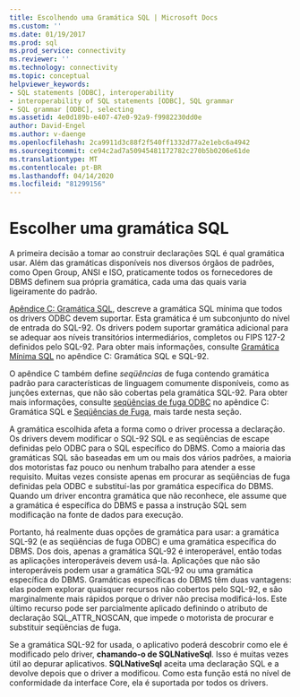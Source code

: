 ```yaml
---
title: Escolhendo uma Gramática SQL | Microsoft Docs
ms.custom: ''
ms.date: 01/19/2017
ms.prod: sql
ms.prod_service: connectivity
ms.reviewer: ''
ms.technology: connectivity
ms.topic: conceptual
helpviewer_keywords:
- SQL statements [ODBC], interoperability
- interoperability of SQL statements [ODBC], SQL grammar
- SQL grammar [ODBC], selecting
ms.assetid: 4e0d189b-e407-47e0-92a9-f9982230dd0e
author: David-Engel
ms.author: v-daenge
ms.openlocfilehash: 2ca9911d3c88f2f540ff1332d77a2e1ebc6a4942
ms.sourcegitcommit: ce94c2ad7a50945481172782c270b5b0206e61de
ms.translationtype: MT
ms.contentlocale: pt-BR
ms.lasthandoff: 04/14/2020
ms.locfileid: "81299156"
---
```

# <a name="choosing-an-sql-grammar"></a>Escolher uma gramática SQL
A primeira decisão a tomar ao construir declarações SQL é qual gramática usar. Além das gramáticas disponíveis nos diversos órgãos de padrões, como Open Group, ANSI e ISO, praticamente todos os fornecedores de DBMS definem sua própria gramática, cada uma das quais varia ligeiramente do padrão.  
  
 [Apêndice C: Gramática SQL](../../../odbc/reference/appendixes/appendix-c-sql-grammar.md), descreve a gramática SQL mínima que todos os drivers ODBC devem suportar. Esta gramática é um subconjunto do nível de entrada do SQL-92. Os drivers podem suportar gramática adicional para se adequar aos níveis transitórios intermediários, completos ou FIPS 127-2 definidos pelo SQL-92. Para obter mais informações, consulte [Gramática Mínima SQL](../../../odbc/reference/appendixes/sql-minimum-grammar.md) no apêndice C: Gramática SQL e SQL-92.  
  
 O apêndice C também define *seqüências* de fuga contendo gramática padrão para características de linguagem comumente disponíveis, como as junções externas, que não são cobertas pela gramática SQL-92. Para obter mais informações, consulte [seqüências de fuga ODBC](../../../odbc/reference/appendixes/odbc-escape-sequences.md) no apêndice C: Gramática SQL e [Seqüências de Fuga](../../../odbc/reference/develop-app/escape-sequences.md), mais tarde nesta seção.  
  
 A gramática escolhida afeta a forma como o driver processa a declaração. Os drivers devem modificar o SQL-92 SQL e as seqüências de escape definidas pelo ODBC para o SQL específico do DBMS. Como a maioria das gramáticas SQL são baseadas em um ou mais dos vários padrões, a maioria dos motoristas faz pouco ou nenhum trabalho para atender a esse requisito. Muitas vezes consiste apenas em procurar as seqüências de fuga definidas pela ODBC e substituí-las por gramática específica do DBMS. Quando um driver encontra gramática que não reconhece, ele assume que a gramática é específica do DBMS e passa a instrução SQL sem modificação na fonte de dados para execução.  
  
 Portanto, há realmente duas opções de gramática para usar: a gramática SQL-92 (e as seqüências de fuga ODBC) e uma gramática específica do DBMS. Dos dois, apenas a gramática SQL-92 é interoperável, então todas as aplicações interoperáveis devem usá-la. Aplicações que não são interoperáveis podem usar a gramática SQL-92 ou uma gramática específica do DBMS. Gramáticas específicas do DBMS têm duas vantagens: elas podem explorar quaisquer recursos não cobertos pelo SQL-92, e são marginalmente mais rápidos porque o driver não precisa modificá-los. Este último recurso pode ser parcialmente aplicado definindo o atributo de declaração SQL_ATTR_NOSCAN, que impede o motorista de procurar e substituir seqüências de fuga.  
  
 Se a gramática SQL-92 for usada, o aplicativo poderá descobrir como ele é modificado pelo driver, **chamando-o de SQLNativeSql**. Isso é muitas vezes útil ao depurar aplicativos. **SQLNativeSql** aceita uma declaração SQL e a devolve depois que o driver a modificou. Como esta função está no nível de conformidade da interface Core, ela é suportada por todos os drivers.

